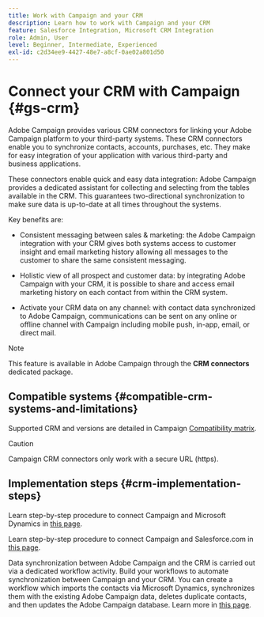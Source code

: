 ```yaml
---
title: Work with Campaign and your CRM
description: Learn how to work with Campaign and your CRM
feature: Salesforce Integration, Microsoft CRM Integration
role: Admin, User
level: Beginner, Intermediate, Experienced
exl-id: c2d34ee9-4427-48e7-a8cf-0ae02a801d50
---
```

# Connect your CRM with Campaign {#gs-crm}

Adobe Campaign provides various CRM connectors for linking your Adobe Campaign platform to your third-party systems. These CRM connectors enable you to synchronize contacts, accounts, purchases, etc. They make for easy integration of your application with various third-party and business applications.

These connectors enable quick and easy data integration: Adobe Campaign provides a dedicated assistant for collecting and selecting from the tables available in the CRM. This guarantees two-directional synchronization to make sure data is up-to-date at all times throughout the systems.

Key benefits are:

* Consistent messaging between sales & marketing: the Adobe Campaign integration with your CRM gives both systems access to customer insight and email marketing history allowing all messages to the customer to share the same consistent messaging.

* Holistic view of all prospect and customer data: by integrating Adobe Campaign with your CRM, it is possible to share and access email marketing history on each contact from within the CRM system.

* Activate your CRM data on any channel: with contact data synchronized to Adobe Campaign, communications can be sent on any online or offline channel with Campaign including mobile push, in-app, email, or direct mail.


>[!NOTE]
>
>This feature is available in Adobe Campaign through the **CRM connectors** dedicated package.

## Compatible systems {#compatible-crm-systems-and-limitations}

Supported CRM and versions are detailed in Campaign [Compatibility matrix](../start/compatibility-matrix.md).

>[!CAUTION]
>
> Campaign CRM connectors only work with a secure URL (https).

## Implementation steps {#crm-implementation-steps}

Learn step-by-step procedure to connect Campaign and Microsoft Dynamics in [this page](ac-ms-dyn.md).

Learn step-by-step procedure to connect Campaign and Salesforce.com in [this page](ac-sfdc.md).

Data synchronization between Adobe Campaign and the CRM is carried out via a dedicated workflow activity. Build your workflows to automate synchronization between Campaign and your CRM. You can create a workflow which imports the contacts via Microsoft Dynamics, synchronizes them with the existing Adobe Campaign data, deletes duplicate contacts, and then updates the Adobe Campaign database. Learn more in [this page](crm-data-sync.md).
